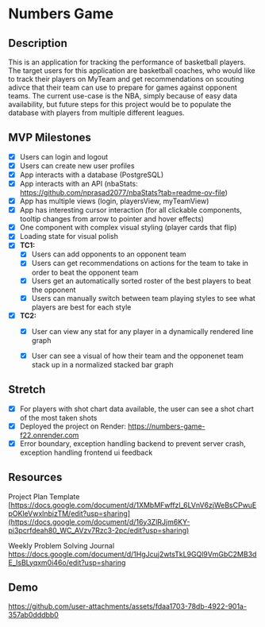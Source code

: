 # Numbers Game

## Description

This is an application for tracking the performance of basketball players. The target users for this application are basketball coaches, who 
would like to track their players on MyTeam and get recommendations on scouting adivce that their team can use to prepare for games against 
opponent teams. The current use-case is the NBA, simply because of easy data availability, but future steps for this project would be to 
populate the database with players from multiple different leagues.

## MVP Milestones

- [x] Users can login and logout
- [x] Users can create new user profiles
- [x] App interacts with a database (PostgreSQL)
- [x] App interacts with an API (nbaStats: https://github.com/nprasad2077/nbaStats?tab=readme-ov-file)
- [x] App has multiple views (login, playersView, myTeamView)
- [x] App has interesting cursor interaction (for all clickable components, tooltip changes from arrow to pointer and hover effects)
- [x] One component with complex visual styling (player cards that flip)
- [x] Loading state for visual polish
- [x] **TC1:**
  - [x] Users can add opponents to an opponent team
  - [x] Users can get recommendations on actions for the team to take in order to beat the opponent team
  - [x] Users get an automatically sorted roster of the best players to beat the opponent
  - [x] Users can manually switch between team playing styles to see what players are best for each style

- [x] **TC2:**
  - [x] User can view any stat for any player in a dynamically rendered line graph
  - [x] User can see a visual of how their team and the opponenet team stack up in a normalized stacked bar graph


## Stretch
- [x] For players with shot chart data available, the user can see a shot chart of the most taken shots
- [x] Deployed the project on Render: https://numbers-game-f22.onrender.com
- [x] Error boundary, exception handling backend to prevent server crash, exception handling frontend ui feedback

## Resources
Project Plan Template
[https://docs.google.com/document/d/1XMbMFwffzl_6LVnV6zjWeBsCPwuEpOKleVwxlnbizTM/edit?usp=sharing](https://docs.google.com/document/d/16y3ZlRJjm6KY-pi3pcrfdeah80_WC_AVzv7Rzc3-2pc/edit?usp=sharing)

Weekly Problem Solving Journal
https://docs.google.com/document/d/1HgJcuj2wtsTkL9GQl9VmGbC2MB3dE_IsBLyqxm0i46o/edit?usp=sharing

## Demo

https://github.com/user-attachments/assets/fdaa1703-78db-4922-901a-357ab0dddbb0
